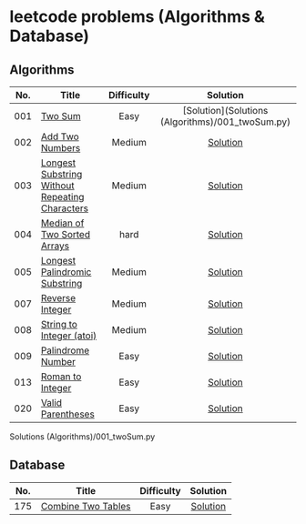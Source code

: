 # leetcode problems (Algorithms & Database)


## Algorithms
|No. |           Title                                                                                 |Difficulty|    Solution                                               |
|:--:|-------------------------------------------------------------------------------------------------|:--------:|:---------------------------------------------------------:|
|001 |[Two Sum](https://leetcode.com/problems/two-sum/)                                                | Easy     | [Solution](Solutions (Algorithms)/001_twoSum.py)                      |
|002 |[Add Two Numbers](https://leetcode.com/problems/add-two-numbers/)                                | Medium   | [Solution](/solutions/002_addTwoNumbers.py)               |
|003 |[Longest Substring Without Repeating Characters](https://leetcode.com/problems/longest-substring-without-repeating-characters/)  |   Medium     | [Solution](/solutions/003_longestSubstringWithoutRepeatingCharacters.py)  |
|004 |[Median of Two Sorted Arrays](https://leetcode.com/problems/median-of-two-sorted-arrays/)        | hard     | [Solution](/solutions/004_medianOfTwoSortedArrays.py)     |
|005 |[Longest Palindromic Substring](https://leetcode.com/problems/longest-palindromic-substring/)    | Medium   | [Solution](/solutions/005_longestPalindromicSubstring.py) |
|007 |[Reverse Integer](https://leetcode.com/problems/reverse-integer/)                                | Medium   | [Solution](/solutions/007_reverseInteger.py)              |
|008 |[String to Integer (atoi)](https://leetcode.com/problems/string-to-integer-atoi/)                | Medium   | [Solution](/solutions/008_stringToInteger.py)             |
|009 |[Palindrome Number](https://leetcode.com/problems/palindrome-number/)                            | Easy     | [Solution](/solutions/009_palindromeNumber.py)            |
|013 |[Roman to Integer](https://leetcode.com/problems/roman-to-integer/)                              | Easy     | [Solution](/solutions/008_romanToInteger.py)              |
|020 |[Valid Parentheses](https://leetcode.com/problems/valid-parentheses/)                            | Easy     | [Solution](/solutions/020_validParentheses.py)            |
Solutions (Algorithms)/001_twoSum.py

## Database
|No. |           Title                                                                                 |Difficulty|    Solution                                               |
|:--:|-------------------------------------------------------------------------------------------------|:--------:|:---------------------------------------------------------:|
|175 |[Combine Two Tables](https://leetcode.com/problems/combine-two-tables/)                          | Easy     | [Solution](/solutions/175_combineTwoTables.sql)           |
